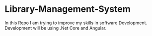 # Library-Management-System
In this Repo I am trying to improve my skills in software Development.
Development will be using .Net Core and Angular.
